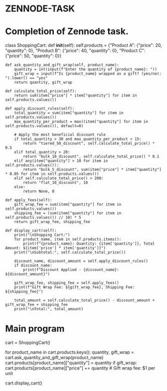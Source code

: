# ZENNODE-TASK
# Completion of Zennode task.
class ShoppingCart:
    def __init__(self):
        self.products = {"Product A": {"price": 20, "quantity": 0},
                         "Product B": {"price": 40, "quantity": 0},
                         "Product C": {"price": 50, "quantity": 0}}

    def ask_quantity_and_gift_wrap(self, product_name):
        quantity = int(input(f"Enter the quantity of {product_name}: "))
        gift_wrap = input(f"Is {product_name} wrapped as a gift? (yes/no): ").lower() == "yes"
        return quantity, gift_wrap

    def calculate_total_price(self):
        return sum(item["price"] * item["quantity"] for item in self.products.values())

    def apply_discount_rules(self):
        total_quantity = sum(item["quantity"] for item in self.products.values())
        max_quantity_per_product = max((item["quantity"] for item in self.products.values()), default=0)

        # Apply the most beneficial discount rule
        if total_quantity > 30 and max_quantity_per_product > 15:
            return "tiered_50_discount", self.calculate_total_price() * 0.5
        elif total_quantity > 20:
            return "bulk_10_discount", self.calculate_total_price() * 0.1
        elif any(item["quantity"] > 10 for item in self.products.values()):
            return "bulk_5_discount", sum(item["price"] * item["quantity"] * 0.05 for item in self.products.values())
        elif self.calculate_total_price() > 200:
            return "flat_10_discount", 10
        else:
            return None, 0

    def apply_fees(self):
        gift_wrap_fee = sum(item["quantity"] for item in self.products.values())
        shipping_fee = (sum(item["quantity"] for item in self.products.values()) // 10) * 5
        return gift_wrap_fee, shipping_fee

    def display_cart(self):
        print("\nShopping Cart:")
        for product_name, item in self.products.items():
            print(f"{product_name}: Quantity: {item['quantity']}, Total Amount: ${item['price'] * item['quantity']}")
        print("\nSubtotal:", self.calculate_total_price())

        discount_name, discount_amount = self.apply_discount_rules()
        if discount_name:
            print(f"Discount Applied - {discount_name}: ${discount_amount}")

        gift_wrap_fee, shipping_fee = self.apply_fees()
        print(f"Gift Wrap Fee: ${gift_wrap_fee}, Shipping Fee: ${shipping_fee}")

        total_amount = self.calculate_total_price() - discount_amount + gift_wrap_fee + shipping_fee
        print("\nTotal:", total_amount)


# Main program
cart = ShoppingCart()

for product_name in cart.products.keys():
    quantity, gift_wrap = cart.ask_quantity_and_gift_wrap(product_name)
    cart.products[product_name]["quantity"] = quantity
    if gift_wrap:
        cart.products[product_name]["price"] += quantity  # Gift wrap fee: $1 per unit

cart.display_cart()

